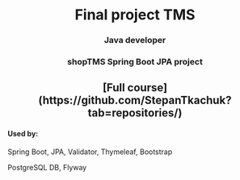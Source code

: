 <h1 align="center">Final project TMS</h1>
<h3 align="center">Java developer</h3>
<h3 align="center">shopTMS Spring Boot JPA project</h3>

<h2 align="center">[Full course](https://github.com/StepanTkachuk?tab=repositories/) </h2>

<h4>Used by:</h4>
<p>Spring Boot, JPA, Validator, Thymeleaf, Bootstrap</p>
<p>PostgreSQL DB, Flyway</p>


